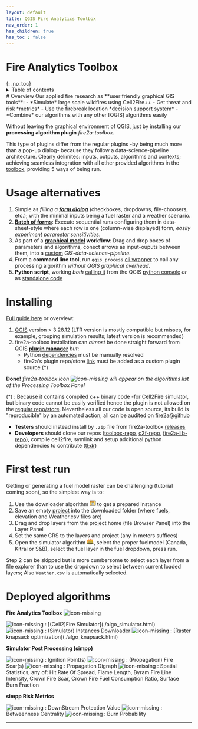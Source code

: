 ```yaml
---
layout: default
title: QGIS Fire Analytics Toolbox
nav_order: 1
has_children: true
has_toc : false
---
```

<h1>
Fire Analytics Toolbox
</h1>
{: .no_toc}
<details closed markdown="block">
  <summary>
    Table of contents
  </summary>
  {: .text-delta }
1. TOC
{:toc}
</details>
# Overview
Our applied fire research as **user friendly graphical GIS tools**:
- *Simulate* large scale wildfires using Cell2Fire++
- Get threat and risk *metrics*
- Use the firebreak location *decision support system*
- *Combine* our algorithms with any other [QGIS] algorithms easily

Without leaving the graphical environment of [QGIS], just by installing our **processing algorithm plugin** *fire2a-toolbox*.

This type of plugins differ from the regular plugins -by being much more than a pop-up dialog- because they follow a data-science-pipeline architecture. 
Clearly delimites: inputs, outputs, algorithms and contexts; achieving seamless integration with all other provided algorithms in the [toolbox], providing 5 ways of being run.

# Usage alternatives
1. Simple as *filling a **[form dialog]*** (checkboxes, dropdowns, file-choosers, etc.); with the minimal inputs being a fuel raster and a weather scenario. 
2. **[Batch of forms]**: Execute sequential runs configuring them in data-sheet-style where each row is one (column-wise displayed) form, *easily experiment parameter sensitivities*.
3. As part of a **[graphical model] workflow**: Drag and drop boxes of parameters and algorithms, conect arrows as input-ouputs between them, into a [custom] *GIS-data-science-pipeline*.
4. From a **command line tool**, run `qgis_process` [cli wrapper] to call any processing algorithm *without QGIS graphical overhead*.
5. **Python script**, working *both* [calling it] from the QGIS [python console] *or* as [standalone code]

# Installing
[Full guide here](/docs/qgis-cookbook.html) or overview:
1. [QGIS] version > 3.28.12 (LTR version is mostly compatible but misses, for example, grouping simulation results; latest version is recommended)
2. fire2a-toolbox installation can *almost* be done straight forward from QGIS **[plugin manager]** *but*:
    - Python [dependencies][requirements.txt] must be manually resolved  
    - fire2a's plugin repo/store [link][toolbox-server] must be added as a custom plugin source (*)  

**Done!** *fire2a-toolbox icon <img src="https://raw.githubusercontent.com/fire2a/fire-analytics-qgis-processing-toolbox-plugin/main/fireanalyticstoolbox/assets/bonfire.svg"  alt='icon-missing' style="height: 16px"> will appear on the algorithms list of the Processing Toolbox Panel*


(*) : Because it contains compiled c++ binary code -for Cell2Fire simulator, but binary code cannot be easily verified hence the plugin is not allowed on the [regular repo/store](https://plugins.qgis.org/). Nevertheless all our code is open source, its build is "reproducible" by an automated action; all can be audited on [fire2a@github](https://github.com/fire2a)

* **Testers** should instead install by `.zip` file from fire2a-toolbox [releases][toolbox-releases]
* **Developers** should clone our repos ([toolbox-repo], [c2f-repo], [fire2a-lib-repo]), compile cell2fire, symlink and setup additional python dependencies to contribute ([tl;dr](/docs/Cell2Fire/README.html#unix-overview))

# First test run
Getting or generating a fuel model raster can be challenging (tutorial coming soon), so the simplest way is to:
1. Use the downloader algorithm <img src="./img/downloader.svg"  style="height: 16px"> to get a prepared instance
2. Save an empty [project] into the downloaded folder (where fuels, elevation and Weather.csv files are)
3. Drag and drop layers from the project home (file Browser Panel) into the Layer Panel
4. Set the same CRS to the layers and project (any in meters suffices)
5. Open the simulator algorithm <img src="./img/forestfire.svg"  style="height: 16px">, select the proper fuelmodel (Canada, Kitral or S&B), select the fuel layer in the fuel dropdown, press run.

Step 2 can be skipped but is more cumbersome to select each layer from a file explorer than to use the dropdown to select between current loaded layers; Also `Weather.csv` is automatically selected.

# Deployed algorithms

**Fire Analytics Toolbox** <img src="https://raw.githubusercontent.com/fire2a/fire-analytics-qgis-processing-toolbox-plugin/main/fireanalyticstoolbox/assets/bonfire.svg"  alt='icon-missing' style="height: 16px">

<img src="https://raw.githubusercontent.com/fire2a/fire-analytics-qgis-processing-toolbox-plugin/main/fireanalyticstoolbox/assets/forestfire.svg"  alt='icon-missing' style="height: 16px">
: [(Cell2)Fire Simulator](./algo_simulator.html)

<img src="https://raw.githubusercontent.com/fire2a/fire-analytics-qgis-processing-toolbox-plugin/main/fireanalyticstoolbox/assets/downloader.svg"  alt='icon-missing' style="height: 16px">
: (Simulator) Instances Downloader

<img src="https://raw.githubusercontent.com/fire2a/fire-analytics-qgis-processing-toolbox-plugin/main/fireanalyticstoolbox/assets/firebreakmap.svg"  alt='icon-missing' style="height: 16px">
: [Raster knapsack optimization](./algo_knapsack.html)

**Simulator Post Processing (simpp)**

<img src="https://raw.githubusercontent.com/fire2a/fire-analytics-qgis-processing-toolbox-plugin/main/fireanalyticstoolbox/assets/ignitionpoint.svg"  alt='icon-missing' style="height: 16px">
: Ignition Point(s)

<img src="https://raw.githubusercontent.com/fire2a/fire-analytics-qgis-processing-toolbox-plugin/main/fireanalyticstoolbox/assets/bodyscar.svg"  alt='icon-missing' style="height: 16px">
: (Propagation) Fire Scar(s)

<img src="https://raw.githubusercontent.com/fire2a/fire-analytics-qgis-processing-toolbox-plugin/main/fireanalyticstoolbox/assets/burntime.svg"  alt='icon-missing' style="height: 16px">
: Propagation Digraph

<img src="https://raw.githubusercontent.com/fire2a/fire-analytics-qgis-processing-toolbox-plugin/main/fireanalyticstoolbox/assets/fireface.svg"  alt='icon-missing' style="height: 16px">
: Spatial Statistics, any of: Hit Rate Of Spread, Flame Length, Byram Fire Line Intensity, Crown Fire Scar, Crown Fire Fuel Consumption Ratio, Surface Burn Fraction

**simpp Risk Metrics**

<img src="https://raw.githubusercontent.com/fire2a/fire-analytics-qgis-processing-toolbox-plugin/main/fireanalyticstoolbox/assets/dpv.svg"  alt='icon-missing' style="height: 16px">
: DownStream Protection Value

<img src="https://raw.githubusercontent.com/fire2a/fire-analytics-qgis-processing-toolbox-plugin/main/fireanalyticstoolbox/assets/bc.svg"  alt='icon-missing' style="height: 16px">
: Betweenness Centrality

<img src="https://raw.githubusercontent.com/fire2a/fire-analytics-qgis-processing-toolbox-plugin/main/fireanalyticstoolbox/assets/bodyscar.svg"  alt='icon-missing' style="height: 16px">
: Burn Probability




---
[QGIS]: https://qgis.org

[requirements.txt]: https://raw.githubusercontent.com/fire2a/fire-analytics-qgis-processing-toolbox-plugin/main/fireanalyticstoolbox/requirements.txt 
[requirements.dev.txt]: https://raw.githubusercontent.com/fire2a/fire-analytics-qgis-processing-toolbox-plugin/main/requirements.dev.txt

[Scott&Burgan-dialog-server]: https://fdobad.github.io/qgis-processingplugin-template/plugins.xml
[Kitral simulator dialog-server]: https://fdobad.github.io/fire2am-kitral/plugins.xml 
[toolbox-repo]: https://www.github.com/fire2a/fire-analytics-qgis-processing-toolbox-plugin
[c2f-repo]: https://www.github.com/fire2a/fire-analytics-qgis-processing-toolbox-plugin
[fire2a-lib-repo]: https://www.github.com/fire2a/fire2a-lib


[graphical model]: https://docs.qgis.org/latest/en/docs/user_manual/processing/modeler.html
[toolbox]: https://docs.qgis.org/latest/en/docs/user_manual/processing/toolbox.html
[form dialog]: https://docs.qgis.org/latest/en/docs/user_manual/processing/toolbox.html#the-algorithm-dialog
[Batch of forms]: https://docs.qgis.org/latest/en/docs/user_manual/processing/batch.html#processing-batch
[cli wrapper]: https://docs.qgis.org/latest/en/docs/user_manual/processing/standalone
[python console]: https://docs.qgis.org/latest/en/docs/user_manual/plugins/python_console.html#console
[calling it]: https://docs.qgis.org/latest/en/docs/user_manual/processing/console.html
[standalone code]: https://raw.githubusercontent.com/fire2a/fire-analytics-qgis-processing-toolbox-plugin/main/script_samples/standalone.py
[custom]: https://github.com/fire2a/fire-analytics-qgis-processing-toolbox-plugin/tree/main/graphical_models
[plugin manager]: https://docs.qgis.org/latest/en/docs/training_manual/qgis_plugins/fetching_plugins.html

[toolbox-server]: https://fire2a.github.io/fire-analytics-qgis-processing-toolbox-plugin/plugins.xml
[toolbox-releases]: https://github.com/fire2a/fire-analytics-qgis-processing-toolbox-plugin/releases
[project]: https://docs.qgis.org/3.28/en/docs/user_manual/introduction/project_files.html

